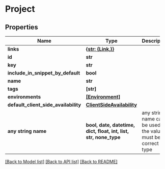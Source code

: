 # Project


## Properties
Name | Type | Description | Notes
------------ | ------------- | ------------- | -------------
**links** | [**{str: (Link,)}**](Link.md) |  | 
**id** | **str** |  | 
**key** | **str** |  | 
**include_in_snippet_by_default** | **bool** |  | 
**name** | **str** |  | 
**tags** | **[str]** |  | 
**environments** | [**[Environment]**](Environment.md) |  | 
**default_client_side_availability** | [**ClientSideAvailability**](ClientSideAvailability.md) |  | [optional] 
**any string name** | **bool, date, datetime, dict, float, int, list, str, none_type** | any string name can be used but the value must be the correct type | [optional]

[[Back to Model list]](../README.md#documentation-for-models) [[Back to API list]](../README.md#documentation-for-api-endpoints) [[Back to README]](../README.md)


